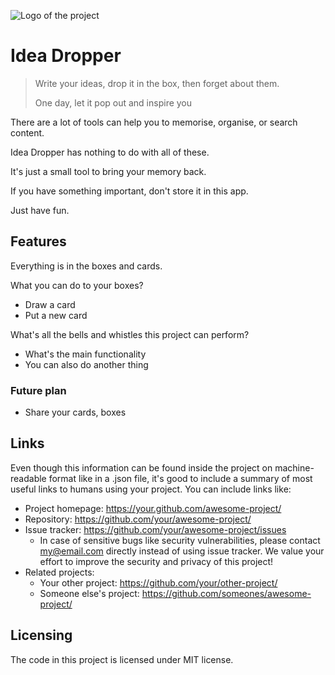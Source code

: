 ![Logo of the project](./public/favicon-256.png)

# Idea Dropper
> Write your ideas, drop it in the box, then forget about them.
>
> One day, let it pop out and inspire you

There are a lot of tools can help you to memorise, organise, or search content.

Idea Dropper has nothing to do with all of these.

It's just a small tool to bring your memory back.

If you have something important, don't store it in this app.

Just have fun.

## Features

Everything is in the boxes and cards.

What you can do to your boxes?

- Draw a card
- Put a new card

What's all the bells and whistles this project can perform?

* What's the main functionality
* You can also do another thing

### Future plan

- Share your cards, boxes



## Links

Even though this information can be found inside the project on machine-readable
format like in a .json file, it's good to include a summary of most useful
links to humans using your project. You can include links like:

- Project homepage: https://your.github.com/awesome-project/
- Repository: https://github.com/your/awesome-project/
- Issue tracker: https://github.com/your/awesome-project/issues
  - In case of sensitive bugs like security vulnerabilities, please contact
    my@email.com directly instead of using issue tracker. We value your effort
    to improve the security and privacy of this project!
- Related projects:
  - Your other project: https://github.com/your/other-project/
  - Someone else's project: https://github.com/someones/awesome-project/


## Licensing

The code in this project is licensed under MIT license.